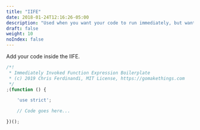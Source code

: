 ```yaml
---
title: "IIFE"
date: 2018-01-24T12:16:26-05:00
description: "Used when you want your code to run immediately, but want to keep all of your variables and functions out of the global scope to avoiding conflicts. Stands for *Immediately Invoked Function Expression*."
draft: false
weight: 10
noIndex: false
---
```


Add your code inside the IIFE.

```js
/*!
 * Immediately Invoked Function Expression Boilerplate
 * (c) 2019 Chris Ferdinandi, MIT License, https://gomakethings.com
 */
;(function () {

    'use strict';

    // Code goes here...

})();
```